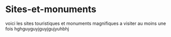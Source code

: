 # Sites-et-monuments
voici les sites touristiques et monuments magnifiques a visiter au moins une fois
hghguyguyjguyjgujyuhbhj
